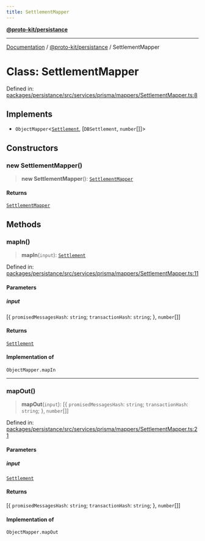 ```yaml
---
title: SettlementMapper
---
```


[**@proto-kit/persistance**](../README.md)

***

[Documentation](../../../README.md) / [@proto-kit/persistance](../README.md) / SettlementMapper

# Class: SettlementMapper

Defined in: [packages/persistance/src/services/prisma/mappers/SettlementMapper.ts:8](https://github.com/proto-kit/framework/blob/4d6b3b6da51b3edee0fbf25ce72c1f59ec61e891/packages/persistance/src/services/prisma/mappers/SettlementMapper.ts#L8)

## Implements

- `ObjectMapper`\<[`Settlement`](../../sequencer/interfaces/Settlement.md), \[`DBSettlement`, `number`[]\]\>

## Constructors

### new SettlementMapper()

> **new SettlementMapper**(): [`SettlementMapper`](SettlementMapper.md)

#### Returns

[`SettlementMapper`](SettlementMapper.md)

## Methods

### mapIn()

> **mapIn**(`input`): [`Settlement`](../../sequencer/interfaces/Settlement.md)

Defined in: [packages/persistance/src/services/prisma/mappers/SettlementMapper.ts:11](https://github.com/proto-kit/framework/blob/4d6b3b6da51b3edee0fbf25ce72c1f59ec61e891/packages/persistance/src/services/prisma/mappers/SettlementMapper.ts#L11)

#### Parameters

##### input

\[\{ `promisedMessagesHash`: `string`; `transactionHash`: `string`; \}, `number`[]\]

#### Returns

[`Settlement`](../../sequencer/interfaces/Settlement.md)

#### Implementation of

`ObjectMapper.mapIn`

***

### mapOut()

> **mapOut**(`input`): \[\{ `promisedMessagesHash`: `string`; `transactionHash`: `string`; \}, `number`[]\]

Defined in: [packages/persistance/src/services/prisma/mappers/SettlementMapper.ts:21](https://github.com/proto-kit/framework/blob/4d6b3b6da51b3edee0fbf25ce72c1f59ec61e891/packages/persistance/src/services/prisma/mappers/SettlementMapper.ts#L21)

#### Parameters

##### input

[`Settlement`](../../sequencer/interfaces/Settlement.md)

#### Returns

\[\{ `promisedMessagesHash`: `string`; `transactionHash`: `string`; \}, `number`[]\]

#### Implementation of

`ObjectMapper.mapOut`
